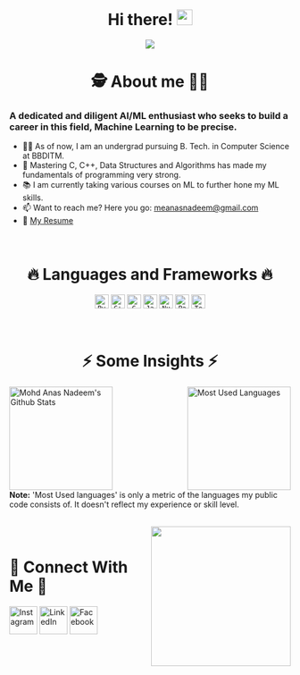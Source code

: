 <h1 align="center"> Hi there! <img src="https://media.giphy.com/media/hvRJCLFzcasrR4ia7z/giphy.gif" width="28"></h1>
<p align="center">
  <a href="https://github.com/DenverCoder1/readme-typing-svg"><img src="https://readme-typing-svg.herokuapp.com?font=Square+Peg&size=40&duration=3500&color=ED6434FF&center=true&multiline=true&width=500&height=120&lines=I'm+Anas+-+aka+Mr00Magician.;Appreciate+you+visiting+my+profile!;+"></a>
</p>

<h1 align="center">
  🕵️‍ About me 🕵️‍♀️
</h1>
   
### A dedicated and diligent AI/ML enthusiast who seeks to build a career in this field, Machine Learning to be precise.
   - 👨‍🎓 As of now, I am an undergrad pursuing B. Tech. in Computer Science at BBDITM.<br>
   - 💪 Mastering C, C++, Data Structures and Algorithms has made my fundamentals of programming very strong.<br>
   - 📚 I am currently taking various courses on ML to further hone my ML skills.<br>
   - 📫 Want to reach me? Here you go: meanasnadeem@gmail.com<br>
   - 📝 [My Resume](https://drive.google.com/file/d/1F23UuKEp9Iw1kJGKiZsa0iOx3xRC6VQz/view?usp=sharing)

<br>
<h1 align="center">
  🔥 Languages and Frameworks 🔥
</h1>
  
<p align="center">
  <code><img title="Python" height="25" src="https://user-images.githubusercontent.com/92143521/166102826-59081947-8e61-4e41-87d6-58ef893f0187.svg"></code>
  <code><img title="C++" height="25" src="https://user-images.githubusercontent.com/92143521/166102850-b0da9773-6241-4551-856e-c5a135818196.svg"></code>
  <code><img title="C" height="25" src="https://user-images.githubusercontent.com/92143521/166102707-57a594dd-90a1-46be-9ac8-1f2e101a62d4.svg"></code>
  <code><img title="Java" height="25" src="https://user-images.githubusercontent.com/92143521/166102864-8500ba32-01fc-4141-ae14-f060ec53134d.svg"></code>
  <code><img title="Numpy" height="25" src="https://user-images.githubusercontent.com/92143521/166102882-247d10ab-630d-4094-aa19-7a20ae643acf.svg"></code>
  <code><img title="Pandas" height="25" src="https://user-images.githubusercontent.com/92143521/166102932-b65a7471-2829-4fe5-b678-3d25b01161a7.svg"></code>
  <code><img title="Tensorflow" height="25" src="https://user-images.githubusercontent.com/92143521/166102903-d5771bcb-fd60-4c9e-8245-705ca349b649.svg"></code>
</p>

<br>
<h1 align="center">
  ⚡ Some Insights ⚡
</h1>

<a href="https://github.com/anuraghazra/github-readme-stats"><img alt="Mohd Anas Nadeem's Github Stats" src="https://denvercoder1-github-readme-stats.vercel.app/api/?username=Mr00Magician&show_icons=true&count_private=true&theme=react&hide_border=true&bg_color=1F222E&title_color=F85D7F&icon_color=F8D866" height="185" align = "left"/></a>
  
<a href="https://github.com/anuraghazra/github-readme-stats"><img alt="Most Used Languages" src="https://github-readme-stats.vercel.app/api/top-langs/?username=Mr00Magician&langs_count=8&layout=compact&theme=react&hide_border=true&bg_color=1F222E&title_color=F85D7F&icon_color=F8D866&hide=Jupyter%20Notebook&langs_count=10&layout=compact" height="185" align = "right"/></a>
</p>
<br clear = "both">
<b>Note:</b> 'Most Used languages' is only a metric of the languages my public code consists of. It doesn't reflect my experience or skill level.
<br clear = "both">
<br>
<p>
  <img src="https://user-images.githubusercontent.com/92143521/166063280-cf94e1f0-b8f4-4698-a1d5-04b5c71c28ba.gif"
       height="250"
       align="right">
</p>
<br clear = "left">

# 🤝 Connect With Me 🤝

<a href="https://www.instagram.com/i_am_mr_magician/?hl=en"><img width="50px" alt="Instagram" title="Instagram" src="https://user-images.githubusercontent.com/92143521/166066659-5f48c103-2b78-4665-a1b3-ed4cd7adf80c.png"/></a>
<a href="https://www.linkedin.com/in/meanasnadeem/"><img width="50px" alt="LinkedIn" title="LinkedIn" src="https://user-images.githubusercontent.com/92143521/166066764-878db0ca-3c79-4477-b17d-4ef2378f70d5.png"/></a>
<a href="https://www.facebook.com/anas.nadeem.9638/"><img width="50px" alt="Facebook" title="Facebook" src="https://user-images.githubusercontent.com/92143521/166066747-e26ed910-06bb-408f-96e3-03cdf5353ba1.png"/></a>

